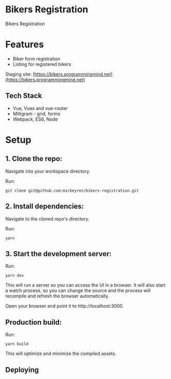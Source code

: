 # Bikers Registration
Bikers Registration

# Features
- Biker form registration
- Listing for registered bikers

Staging site: [https://bikers.programmingmind.net](https://bikers.programmingmind.net)

## Tech Stack
- Vue, Vuex and vue-router
- Milligram - grid, forms
- Webpack, ES6, Node

# Setup

## 1. Clone the repo:

Navigate into your workspace directory.

Run:

`git clone git@github.com:mickeyren/bikers-registration.git`

## 2. Install dependencies:

Navigate to the cloned repo's directory.

Run:

`yarn` 

## 3. Start the development server:

Run:

`yarn dev`

This will run a server so you can access the UI in a browser. It will also start a watch process, so you can change the source and the process will recompile and refresh the browser automatically.

Open your browser and point it to http://localhost:3000.


## Production build:

Run:

`yarn build`

This will optimize and minimize the compiled assets.

## Deploying